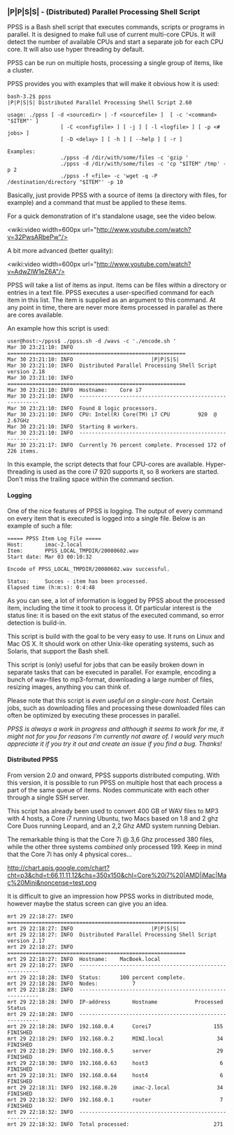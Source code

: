 ### |P|P|S|S| - (Distributed) Parallel Processing Shell Script

PPSS is a Bash shell script that executes commands, scripts or programs in parallel. It is designed to make full use of current multi-core CPUs. It will detect the number of available CPUs and start a separate job for each CPU core. It will also use hyper threading by default. 

PPSS can be run on multiple hosts, processing a single group of items, like a cluster. 

PPSS provides you with examples that will make it obvious how it is used:

    bash-3.2$ ppss
    |P|P|S|S| Distributed Parallel Processing Shell Script 2.60

    usage: ./ppss [ -d <sourcedir> | -f <sourcefile> ]  [ -c '<command> "$ITEM"' ]
                     [ -C <configfile> ] [ -j ] [ -l <logfile> ] [ -p <# jobs> ]
                     [ -D <delay> ] [ -h ] [ --help ] [ -r ] 
    
    Examples:
                     ./ppss -d /dir/with/some/files -c 'gzip '
                     ./ppss -d /dir/with/some/files -c 'cp "$ITEM" /tmp' -p 2
                     ./ppss -f <file> -c 'wget -q -P /destination/directory "$ITEM"' -p 10



Basically, just provide PPSS with a source of items (a directory with files, for example) and a command that must be applied to these items.

For a quick demonstration of it's standalone usage, see the video below.

<wiki:video width=600px url="http://www.youtube.com/watch?v=32PwsARbePw"/>

A bit more advanced (better quality): 

<wiki:video width=600px url="http://www.youtube.com/watch?v=AdwZlW1eZ6A"/>

PPSS will take a list of items as input. Items can be files within a directory or entries in a text file. PPSS 
executes a user-specified command for each item in this list. The item is supplied as an argument to this command. At any point in time, there are never more items processed in parallel as there are cores available.

An example how this script is used:


    user@host:~/ppss$ ./ppss.sh -d /wavs -c './encode.sh ' 
    Mar 30 23:21:10: INFO  =========================================================
    Mar 30 23:21:10: INFO                         |P|P|S|S|                         
    Mar 30 23:21:10: INFO  Distributed Parallel Processing Shell Script version 2.18
    Mar 30 23:21:10: INFO  =========================================================
    Mar 30 23:21:10: INFO  Hostname:	Core i7
    Mar 30 23:21:10: INFO  ---------------------------------------------------------
    Mar 30 23:21:10: INFO  Found 8 logic processors.
    Mar 30 23:21:10: INFO  CPU: Intel(R) Core(TM) i7 CPU         920  @ 2.67GHz
    Mar 30 23:21:10: INFO  Starting 8 workers.
    Mar 30 23:21:10: INFO  ---------------------------------------------------------
    Mar 30 23:21:17: INFO  Currently 76 percent complete. Processed 172 of 226 items.


In this example, the script detects that four CPU-cores are available. Hyper-threading is used as the core i7 920 supports it, so 8 workers are started. Don't miss the trailing space within the command section. 

#### Logging

One of the nice features of PPSS is logging. The output of every command on every item that is executed is logged into a single file. Below is an example of such a file:

    ===== PPSS Item Log File =====
    Host:		imac-2.local
    Item:		PPSS_LOCAL_TMPDIR/20080602.wav
    Start date:	Mar 03 00:10:32
    
    Encode of PPSS_LOCAL_TMPDIR/20080602.wav successful.
    
    Status:		Succes - item has been processed.
    Elapsed time (h:m:s): 0:4:48


As you can see, a lot of information is logged by PPSS about the processed item, including the time it took to process it. Of particular interest is the status line: it is based on the exit status of the executed command, so error detection is build-in.

This script is build with the goal to be very easy to use. It runs on Linux and Mac OS X. It should work on other Unix-like operating systems, such as Solaris, that support the Bash shell.

This script is (only) useful for jobs that can be easily broken down in separate tasks that can be executed in parallel. For example, encoding a bunch of wav-files to mp3-format, downloading a large number of files, resizing images, anything you can think of.

Please note that this script is _even useful on a single-core host_. Certain jobs, such as downloading files and processing these downloaded files can often be optimized by executing these processes in parallel. 

*_PPSS is always a work in progress and although it seems to work for me, it might not for you for reasons I'm currently not aware of. I would very much appreciate it if you try it out and create an issue if you find a bug. Thanks!_*

#### Distributed PPSS

From version 2.0 and onward, PPSS supports distributed computing. With this version, it is possible to run PPSS on multiple host that each process a part of the same queue of items. Nodes communicate with each other through a single SSH server. 

This script has already been used to convert 400 GB of WAV files to MP3 with 4 hosts, a Core i7 running Ubuntu, two Macs based on 1.8 and 2 ghz Core Duos running Leopard, and an 2,2 Ghz AMD system running Debian. 

The remarkable thing is that the Core 7i @ 3,6 Ghz processed 380 files, while the other three systems _combined_ only processed 199. Keep in mind that the Core 7i has only 4 physical cores...

http://chart.apis.google.com/chart?cht=p3&chd=t:66,11,11,12&chs=350x150&chl=Core%20i7%20|AMD|iMac|Mac%20Mini&noncense=test.png

It is difficult to give an impression how PPSS works in distributed mode, however maybe the status screen can give you an idea.


    mrt 29 22:18:27: INFO  =========================================================
    mrt 29 22:18:27: INFO                         |P|P|S|S|                         
    mrt 29 22:18:27: INFO  Distributed Parallel Processing Shell Script version 2.17
    mrt 29 22:18:27: INFO  =========================================================
    mrt 29 22:18:27: INFO  Hostname:	MacBoek.local
    mrt 29 22:18:27: INFO  ---------------------------------------------------------
    mrt 29 22:18:28: INFO  Status:		100 percent complete.
    mrt 29 22:18:28: INFO  Nodes:	        7
    mrt 29 22:18:28: INFO  ---------------------------------------------------------
    mrt 29 22:18:28: INFO  IP-address       Hostname            Processed     Status
    mrt 29 22:18:28: INFO  ---------------------------------------------------------
    mrt 29 22:18:28: INFO  192.168.0.4      Corei7                    155   FINISHED
    mrt 29 22:18:29: INFO  192.168.0.2      MINI.local                 34   FINISHED
    mrt 29 22:18:29: INFO  192.168.0.5      server                     29   FINISHED
    mrt 29 22:18:30: INFO  192.168.0.63     host3                       6   FINISHED
    mrt 29 22:18:31: INFO  192.168.0.64     host4                       6   FINISHED
    mrt 29 22:18:31: INFO  192.168.0.20     imac-2.local               34   FINISHED
    mrt 29 22:18:32: INFO  192.168.0.1      router                      7   FINISHED
    mrt 29 22:18:32: INFO  ---------------------------------------------------------
    mrt 29 22:18:32: INFO  Total processed:                           271

